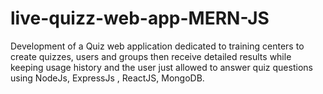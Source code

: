 # live-quizz-web-app-MERN-JS
Development of a Quiz web application dedicated to training centers to create quizzes, users and groups then receive detailed results while keeping usage history and the user just allowed to answer quiz questions using NodeJs, ExpressJs , ReactJS, MongoDB.
